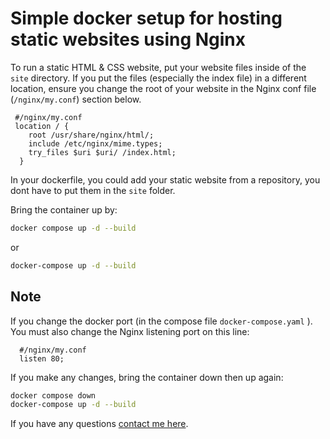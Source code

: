 # Simple docker setup for hosting static websites using Nginx

To run a static HTML & CSS website, put your website files inside of the `site` directory. If you put the files (especially the index file) in a different location, ensure you change the root of your website in the Nginx conf file (`/nginx/my.conf`) section below.

```nginx
 #/nginx/my.conf
 location / {
    root /usr/share/nginx/html/;
    include /etc/nginx/mime.types;
    try_files $uri $uri/ /index.html;
  }
```

In your dockerfile, you could add your static website from a repository, you dont have to put them in the `site` folder.

Bring the container up by:

```bash
docker compose up -d --build
```

or

```bash
docker-compose up -d --build
```

## Note

If you change the docker port (in the compose file `docker-compose.yaml` ). You must also change the Nginx listening port on this line:

```nginx
  #/nginx/my.conf
  listen 80;
```

If you make any changes, bring the container down then up again:

```bash
docker compose down
docker-compose up -d --build
```

If you have any questions [contact me here](https://bizanosa.com/contact/).

